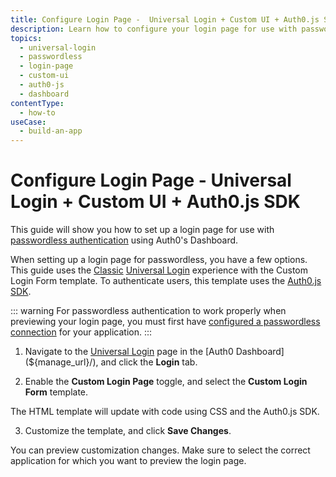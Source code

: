 ```yaml
---
title: Configure Login Page -  Universal Login + Custom UI + Auth0.js SDK
description: Learn how to configure your login page for use with passwordless authentication using the Auth0 Management Dashboard. You have a few options; this one will show you how to use the Classic Universal Login experience with the Custom UI template and the Auth0.js SDK.
topics:
  - universal-login
  - passwordless
  - login-page
  - custom-ui
  - auth0-js
  - dashboard
contentType: 
  - how-to
useCase:
  - build-an-app
---
```

# Configure Login Page - Universal Login + Custom UI + Auth0.js SDK

This guide will show you how to set up a login page for use with [passwordless authentication](/connections/passwordless) using Auth0's Dashboard. 

When setting up a login page for passwordless, you have a few options. This guide uses the [Classic](/universal-login/classic) [Universal Login](/universal-login) experience with the Custom Login Form template. To authenticate users, this template uses the [Auth0.js SDK](/libraries/auth0js).

::: warning
For passwordless authentication to work properly when previewing your login page, you must first have [configured a passwordless connection](/dashboard/guides/connections/set-up-connections-passwordless) for your application.
:::

1. Navigate to the [Universal Login](${manage_url}/#/login_settings) page in the [Auth0 Dashboard](${manage_url}/), and click the **Login** tab.

2. Enable the **Custom Login Page** toggle, and select the **Custom Login Form** template.

The HTML template will update with code using CSS and the Auth0.js SDK.

3. Customize the template, and click **Save Changes**.

You can preview customization changes. Make sure to select the correct application for which you want to preview the login page.